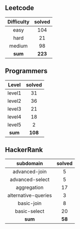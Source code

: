 ## Leetcode
|    Difficulty    | solved |
| :-------------: | :----: |
|easy|104|
|hard|21|
|medium|98|
| **sum** | **223**|

## Programmers
|    Level    | solved |
| :-------------: | :----: |
|level1|31|
|level2|36|
|level3|21|
|level4|18|
|level5|2|
| **sum** | **108**|

## HackerRank
|    subdomain    | solved |
| :-------------: | :----: |
|advanced-join|5|
|advanced-select|5|
|aggregation|17|
|alternative-queries|3|
|basic-join|8|
|basic-select|20|
| **sum** | **58**|

